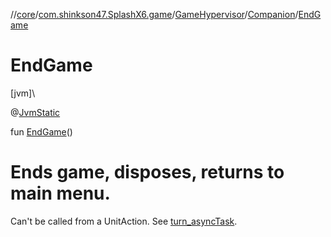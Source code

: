 //[core](../../../../index.md)/[com.shinkson47.SplashX6.game](../../index.md)/[GameHypervisor](../index.md)/[Companion](index.md)/[EndGame](-end-game.md)

# EndGame

[jvm]\

@[JvmStatic](https://kotlinlang.org/api/latest/jvm/stdlib/kotlin.jvm/-jvm-static/index.html)

fun [EndGame](-end-game.md)()

# Ends game, disposes, returns to main menu.

Can't be called from a UnitAction. See [turn_asyncTask](turn_async-task.md).
